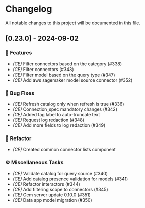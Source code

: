 # Changelog

All notable changes to this project will be documented in this file.

## [0.23.0] - 2024-09-02

### 🚀 Features

- *(CE)* Filter connectors based on the category (#338)
- *(CE)* Filter connectors (#343)
- *(CE)* Filter model based on the query type (#347)
- *(CE)* Add aws sagemaker model source connector (#352)

### 🐛 Bug Fixes

- *(CE)* Refresh catalog only when refresh is true (#336)
- *(CE)* Connection_spec mandatory changes (#342)
- *(CE)* Added tag label to auto-truncate text
- *(CE)* Request log redaction (#348)
- *(CE)* Add more fields to log redaction (#349)

### 🚜 Refactor

- *(CE)* Created common connector lists component

### ⚙️ Miscellaneous Tasks

- *(CE)* Validate catalog for query source (#340)
- *(CE)* Add catalog presence validation for models (#341)
- *(CE)* Refactor interactors (#344)
- *(CE)* Add filtering scope to connectors (#345)
- *(CE)* Gem server update 0.10.0 (#351)
- *(CE)* Data app model migration (#350)

<!-- generated by git-cliff -->
